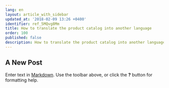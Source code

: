 ```yaml
---
lang: en
layout: article_with_sidebar
updated_at: '2018-02-09 13:26 +0400'
identifier: ref_5MQvg8Mm
title: How to translate the product catalog into another language
order: 100
published: false
description: How to translate the product catalog into another language
---
```

## A New Post

Enter text in [Markdown](http://daringfireball.net/projects/markdown/). Use the toolbar above, or click the **?** button for formatting help.
